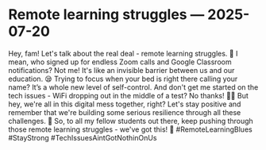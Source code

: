 # Remote learning struggles — 2025-07-20

Hey, fam! Let's talk about the real deal - remote learning struggles. 🤯 I mean, who signed up for endless Zoom calls and Google Classroom notifications? Not me! It's like an invisible barrier between us and our education. 😪 Trying to focus when your bed is right there calling your name? It’s a whole new level of self-control. And don't get me started on the tech issues - WiFi dropping out in the middle of a test? No thanks! 🙅‍♀️ But hey, we're all in this digital mess together, right? Let's stay positive and remember that we're building some serious resilience through all these challenges. 💪 So, to all my fellow students out there, keep pushing through those remote learning struggles - we've got this! 🌟 #RemoteLearningBlues #StayStrong #TechIssuesAintGotNothinOnUs